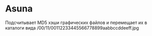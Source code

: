 Asuna
=====

Подсчитывает MD5 хэши графических файлов и перемещает их в каталоги вида /00/11/00112233445566778899aabbccddeeff.jpg
